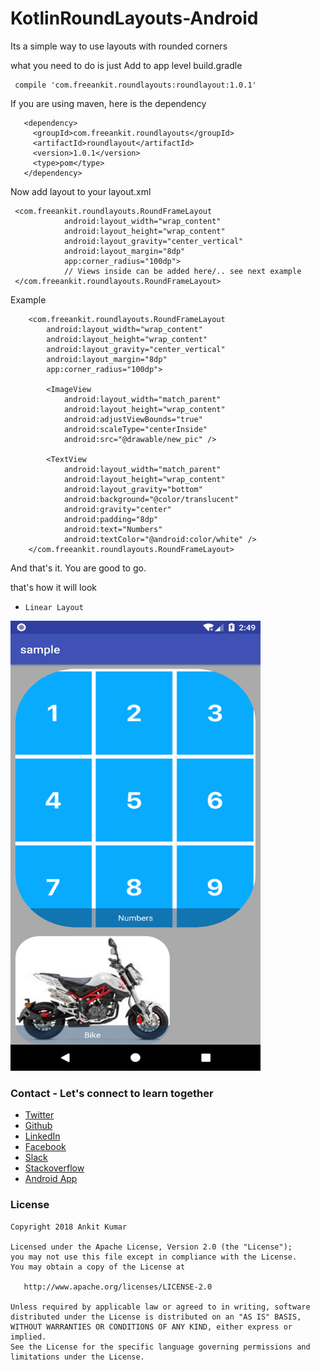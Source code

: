 # KotlinRoundLayouts-Android

Its a simple way to use layouts with rounded corners

what you need to do is just Add to app level build.gradle

     compile 'com.freeankit.roundlayouts:roundlayout:1.0.1'
     
If you are using maven, here is the dependency 
    
       <dependency>
         <groupId>com.freeankit.roundlayouts</groupId>
         <artifactId>roundlayout</artifactId>
         <version>1.0.1</version>
         <type>pom</type>
       </dependency>


Now add layout to your layout.xml

     <com.freeankit.roundlayouts.RoundFrameLayout
                android:layout_width="wrap_content"
                android:layout_height="wrap_content"
                android:layout_gravity="center_vertical"
                android:layout_margin="8dp"
                app:corner_radius="100dp">
                // Views inside can be added here/.. see next example
     </com.freeankit.roundlayouts.RoundFrameLayout>
     
     
 Example
 
    
        <com.freeankit.roundlayouts.RoundFrameLayout
            android:layout_width="wrap_content"
            android:layout_height="wrap_content"
            android:layout_gravity="center_vertical"
            android:layout_margin="8dp"
            app:corner_radius="100dp">

            <ImageView
                android:layout_width="match_parent"
                android:layout_height="wrap_content"
                android:adjustViewBounds="true"
                android:scaleType="centerInside"
                android:src="@drawable/new_pic" />

            <TextView
                android:layout_width="match_parent"
                android:layout_height="wrap_content"
                android:layout_gravity="bottom"
                android:background="@color/translucent"
                android:gravity="center"
                android:padding="8dp"
                android:text="Numbers"
                android:textColor="@android:color/white" />
        </com.freeankit.roundlayouts.RoundFrameLayout>



And that's it. You are good to go.


 that's how it will look
 
* `Linear Layout`
 
 <img src="https://github.com/AnkitDroidGit/KotlinRoundLayouts-Android/blob/master/art/screeshot.png" width="400" height="720">


### Contact - Let's connect to learn together
- [Twitter](https://twitter.com/KumarAnkitRKE)
- [Github](https://github.com/AnkitDroidGit)
- [LinkedIn](https://www.linkedin.com/in/kumarankitkumar/)
- [Facebook](https://www.facebook.com/freeankit)
- [Slack](https://ankitdroid.slack.com)
- [Stackoverflow](https://stackoverflow.com/users/3282461/android)
- [Android App](https://play.google.com/store/apps/details?id=com.freeankit.ankitprofile)


### License

    Copyright 2018 Ankit Kumar
    
    Licensed under the Apache License, Version 2.0 (the "License");
    you may not use this file except in compliance with the License.
    You may obtain a copy of the License at

       http://www.apache.org/licenses/LICENSE-2.0

    Unless required by applicable law or agreed to in writing, software
    distributed under the License is distributed on an "AS IS" BASIS,
    WITHOUT WARRANTIES OR CONDITIONS OF ANY KIND, either express or implied.
    See the License for the specific language governing permissions and
    limitations under the License.
